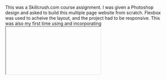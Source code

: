 This was a Skillcrush.com course assignment. I was given a Photoshop design and asked to build this multiple page website from scratch. Flexbox was used to acheive the layout, and the project had to be responsive. This was also my first time using and incorporating <iframe> to include a Google Map.

